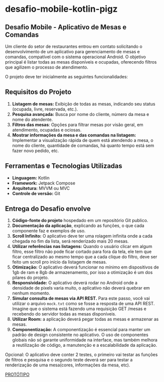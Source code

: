 # desafio-mobile-kotlin-pigz

## **Desafio Mobile \- Aplicativo de Mesas e Comandas**

Um cliente do setor de restaurantes entrou em contato solicitando o desenvolvimento de um aplicativo para gerenciamento de mesas e comandas, compatível com o sistema operacional Android. O objetivo principal é listar todas as mesas disponíveis e ocupadas, oferecendo filtros que agilizem o processo de atendimento.

O projeto deve ter inicialmente as seguintes funcionalidades:

## **Requisitos do Projeto**

1. **Listagem de mesas:** Exibição de todas as mesas, indicando seu status (ocupada, livre, reservada, etc.).
2. **Pesquisa avançada:** Busca por nome do cliente, número da mesa e nome do atendente.
3. **Filtros das mesas**: Opções para filtrar mesas por visão geral, em atendimento, ocupadas e ociosas.
4. **Mostrar informações da mesa e das comandas na listagem:** Implementar a visualização rápida de quem está atendendo a mesa, o nome do cliente, quantidade de comandas, há quanto tempo está sem fazer novo pedido, etc.

## **Ferramentas e Tecnologias Utilizadas**

* **Linguagem:** Kotlin
* **Framework:** Jetpack Compose
* **Arquitetura:** MVVM ou MVC
* **Controle de versão:** Git

## **Entrega do Desafio envolve**

1. **Código-fonte do projeto** hospedado em um repositório Git publico.
2. **Documentação da aplicação**, explicando as funções, o que cada componente faz e exemplos de uso.
3. **Scroll Infinito:** O aplicativo deve ter uma rolagem infinita onde a cada chegada no fim da lista, será renderizado mais 20 mesas.
4. **Utilizar referências nas listagens:** Quando o usuário clicar em algum filtro, esse filtro não pode ficar cortado para fora da tela, ele tem que ficar centralizado ao mesmo tempo que a cada clique do filtro, deve ser feito um scroll pro início da listagem de mesas.
5. **Otimização:** O aplicativo deverá funcionar no mínimo em dispositivos de 1gb de ram e 8gb de armazenamento, por isso a otimização é um dos pilares do projeto.
6. **Responsividade:** O aplicativo deverá rodar no Android onde a densidade de pixels varia muito, o aplicativo não deverá quebrar em nenhum momento.
7. **Simular consulta de mesas via API REST.** Para este passo, você vai utilizar o arquivo `mock.txt` como se fosse a resposta de uma API REST. Imagine que o sistema está fazendo uma requisição GET /mesas e recebendo do servidor todas as mesas disponíveis.
8. **Utilizar Room:** a aplicação deverá pegar todas as mesas e armazenar as mesas.
9. **Componentização:** A componentização é essencial para manter um padrão de design consistente no aplicativo. O uso de componentes globais não só garante uniformidade na interface, mas também melhora a reutilização de código, a manutenção e a escalabilidade da aplicação.

Opcional: O aplicativo deve conter 2 testes, o primeiro vai testar as funções de filtros e pesquisa e o segundo teste deverá ser para testar a renderização de uma mesa(cores, informações da mesa, etc).

[PROTÓTIPO](https://www.figma.com/design/rQuxZuO2oZ7Vm8JLGCaLAD/Desafio-Pigz-Mobile-2025.1---Comanda-Mobile---Tempo-de-Inatividade?node-id=0-1&p=f&t=7r6a1Y8T0YnKBXEK-0)
